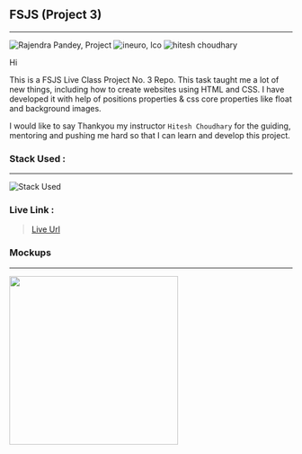 ## FSJS (Project 3)
---
![Rajendra Pandey, Project](https://img.shields.io/badge/Rajendra%20Pandey-FSJS-orange)
![ineuro, lco](https://img.shields.io/badge/iNeuron-LCO-green)
![hitesh choudhary](https://img.shields.io/badge/Hitesh--Choudhary-Full--stack--JS--bootcamp-red)


Hi

This is a FSJS Live Class Project No. 3 Repo. This task taught me a lot of new things, including how to create websites using HTML and CSS. I have developed it with help of positions properties & css core properties like float and background images.

I would like to say Thankyou my instructor `Hitesh Choudhary` for the guiding, mentoring and pushing me hard so that I can learn and develop this project.

### Stack Used :
---
![Stack Used](https://img.shields.io/badge/HTML-CSS-orange)

### Live Link :

> [Live Url](https://rajendra-project-3.netlify.app/)


### Mockups
---

<img src = "https://rajendra-pandey.netlify.app/images/projects-screenshot/Live-Project-3.png" height="300" align = "center" > 





